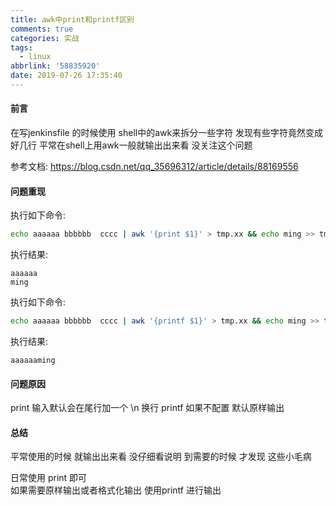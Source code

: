 ```yaml
---
title: awk中print和printf区别
comments: true
categories: 实战
tags:
  - linux
abbrlink: '58835920'
date: 2019-07-26 17:35:40
---
```

#### 前言
在写jenkinsfile 的时候使用 shell中的awk来拆分一些字符  发现有些字符竟然变成好几行 
平常在shell上用awk一般就输出出来看  没关注这个问题 

参考文档: https://blog.csdn.net/qq_35696312/article/details/88169556  
#### 问题重现 
执行如下命令:
```bash
echo aaaaaa bbbbbb  cccc | awk '{print $1}' > tmp.xx && echo ming >> tmp.xx && cat tmp.xx
```
执行结果:
```text
aaaaaa
ming
```

执行如下命令:
```bash
echo aaaaaa bbbbbb  cccc | awk '{printf $1}' > tmp.xx && echo ming >> tmp.xx && cat tmp.xx

```
执行结果:
```text
aaaaaaming
```

#### 问题原因 
print 输入默认会在尾行加一个 \n 换行
printf 如果不配置 默认原样输出 

#### 总结 
平常使用的时候 就输出出来看 没仔细看说明 
到需要的时候 才发现 这些小毛病  

日常使用 print 即可    
如果需要原样输出或者格式化输出 使用printf 进行输出  